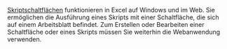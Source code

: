 [Skriptschaltflächen](../develop/script-buttons.md) funktionieren in Excel auf Windows und im Web. Sie ermöglichen die Ausführung eines Skripts mit einer Schaltfläche, die sich auf einem Arbeitsblatt befindet. Zum Erstellen oder Bearbeiten einer Schaltfläche oder eines Skripts müssen Sie weiterhin die Webanwendung verwenden.
